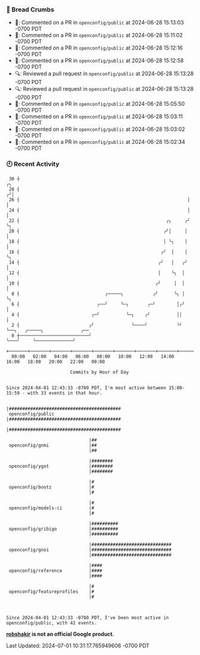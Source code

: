 ### 🍞 Bread Crumbs

 * 💬: Commented on a PR in  `openconfig/public` at 2024-06-28 15:13:03 -0700 PDT
 * 💬: Commented on a PR in  `openconfig/public` at 2024-06-28 15:11:02 -0700 PDT
 * 💬: Commented on a PR in  `openconfig/public` at 2024-06-28 15:12:16 -0700 PDT
 * 💬: Commented on a PR in  `openconfig/public` at 2024-06-28 15:12:58 -0700 PDT
 * 🔍: Reviewed a pull request in  `openconfig/public` at 2024-06-28 15:13:28 -0700 PDT
 * 🔍: Reviewed a pull request in  `openconfig/public` at 2024-06-28 15:13:28 -0700 PDT
 * 💬: Commented on a PR in  `openconfig/public` at 2024-06-28 15:05:50 -0700 PDT
 * 💬: Commented on a PR in  `openconfig/public` at 2024-06-28 15:03:11 -0700 PDT
 * 💬: Commented on a PR in  `openconfig/public` at 2024-06-28 15:03:02 -0700 PDT
 * 💬: Commented on a PR in  `openconfig/public` at 2024-06-28 15:02:34 -0700 PDT

### 🕘 Recent Activity
```
 30 ┼                                                                ╭╮
 28 ┤                                                               ╭╯│
 26 ┤                                                               │ │
 24 ┤                                                               │ │
 22 ┤                                                       ╭╮     ╭╯ ╰╮
 20 ┤                                                      ╭╯│     │   │
 18 ┤                                                      │ ╰╮    │   │
 16 ┤                                                     ╭╯  │    │   ╰╮
 14 ┤                                                    ╭╯   │   ╭╯    │
 12 ┤                                                    │    ╰╮  │     │
 10 ┤                                                   ╭╯     │  │     │
  8 ┤                                ╭─────╮           ╭╯      ╰╮ │     ╰╮
  6 ┤                             ╭──╯     ╰─╮       ╭─╯        │╭╯      │
  4 ┤                           ╭─╯          ╰─╮    ╭╯          ││       │
  2 ┤                          ╭╯              ╰────╯           ╰╯       ╰──╮   ╭─────╮              ╭──
  0 ┼──────────────────────────╯                                            ╰───╯     ╰──────────────╯
    +───────+───────+───────+───────+───────+───────+───────+───────+───────+───────+───────+───────+────
  00:00   02:00   04:00   06:00   08:00   10:00   12:00   14:00   16:00   18:00   20:00   22:00   00:00   

						Commits by Hour of Day


Since 2024-04-01 12:43:33 -0700 PDT, I'm most active between 15:00-15:59 - with 33 events in that hour.

```



```
                               |##########################################
 openconfig/public             |##########################################
                               |##########################################

                               |##
 openconfig/gnmi               |##
                               |##

                               |########
 openconfig/ygot               |########
                               |########

                               |#
 openconfig/bootz              |#
                               |#

                               |#
 openconfig/models-ci          |#
                               |#

                               |##########
 openconfig/gribigo            |##########
                               |##########

                               |##############################
 openconfig/gnoi               |##############################
                               |##############################

                               |####
 openconfig/reference          |####
                               |####

                               |#
 openconfig/featureprofiles    |#
                               |#



Since 2024-04-01 12:43:33 -0700 PDT, I've been most active in openconfig/public, with 42 events.

```
**[robshakir](mailto:robjs@google.com) is not an official Google product.**  


Last Updated: 2024-07-01 10:31:17.765949606 -0700 PDT

